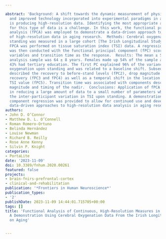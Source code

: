 ---
abstract: 'Background: A shift towards the dynamic measurement of physiologic resilience
  and improved technology incorporated into experimental paradigms in aging research
  is producing high-resolution data. Identifying the most appropriate analysis method
  for this type of data is a challenge. In this work, the functional principal component
  analysis (fPCA) was employed to demonstrate a data-driven approach to the analysis
  of high-resolution data in aging research.  Methods: Cerebral oxygenation during
  standing was measured in a large cohort [The Irish Longitudinal Study on Aging (TILDA)].
  FPCA was performed on tissue saturation index (TSI) data. A regression analysis
  was then conducted with the functional principal component (fPC) scores as the explanatory
  variables and transition time as the response.  Results: The mean ± SD age of the
  analysis sample was 64 ± 8 years. Females made up 54% of the sample and overall,
  43% had tertiary education. The first PC explained 96% of the variance in cerebral
  oxygenation upon standing and was related to a baseline shift. Subsequent components
  described the recovery to before-stand levels (fPC2), drop magnitude and initial
  recovery (fPC3 and fPC4) as well as a temporal shift in the location of the minimum
  TSI value (fPC5). Transition time was associated with components describing the
  magnitude and timing of the nadir.  Conclusions: Application of fPCA showed utility
  in reducing a large amount of data to a small number of parameters which summarize
  the inter-participant variation in TSI upon standing. A demonstration of principal
  component regression was provided to allow for continued use and development of
  data-driven approaches to high-resolution data analysis in aging research.'
authors:
- John D. O’Connor
- Matthew D. L. O’Connell
- Roman Romero-Ortuno
- Belinda Hernández
- Louise Newman
- Richard B. Reilly
- Rose Anne Kenny
- Silvin P. Knight
categories:
- PortaLite
date: '2023-11-09'
doi: 10.3389/fnhum.2020.00261
featured: false
projects:
- brain-fnirs-prefrontal-cortex
- clinical-and-rehabilitation
publication: '*Frontiers in Human Neuroscience*'
publication_types:
- '2'
publishDate: 2023-11-09 14:44:01.715705+00:00
tags: []
title: 'Functional Analysis of Continuous, High-Resolution Measures in Aging Research:
  A Demonstration Using Cerebral Oxygenation Data From the Irish Longitudinal Study
  on Aging'

---
